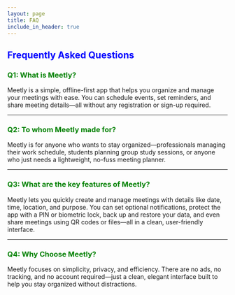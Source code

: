 ```yaml
---
layout: page
title: FAQ
include_in_header: true
---
```


<h2 style="color: blue">Frequently Asked Questions</h2>

<h3 style="color: green">Q1: What is Meetly?</h3>

Meetly is a simple, offline-first app that helps you organize and manage your meetings with ease. You can schedule events, set reminders, and share meeting details—all without any registration or sign-up required.

<hr>

<h3 style="color: green">Q2: To whom Meetly made for?</h3>

Meetly is for anyone who wants to stay organized—professionals managing their work schedule, students planning group study sessions, or anyone who just needs a lightweight, no-fuss meeting planner.

<hr>

<h3 style="color: green">Q3: What are the key features of Meetly?</h3>

Meetly lets you quickly create and manage meetings with details like date, time, location, and purpose. You can set optional notifications, protect the app with a PIN or biometric lock, back up and restore your data, and even share meetings using QR codes or files—all in a clean, user-friendly interface.

<hr>

<h3 style="color: green">Q4: Why Choose Meetly?</h3>

Meetly focuses on simplicity, privacy, and efficiency. There are no ads, no tracking, and no account required—just a clean, elegant interface built to help you stay organized without distractions.

